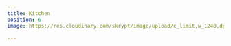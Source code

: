 ```yaml
---
title: Kitchen
position: 6
image: https://res.cloudinary.com/skrypt/image/upload/c_limit,w_1240,dpr_auto,f_auto/v1583867274/chrinas/Kitchen_cfgt2y.webp

---
```

